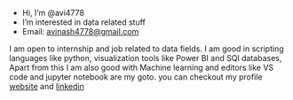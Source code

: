 - Hi, I’m @avi4778
- I’m interested in data related stuff
- Email:  avinash4778@gmail.com 
                         
                          

I am open to internship and job related to data fields. I am good in scripting languages like python, visualization tools like Power BI and SQl databases,
Apart from this I am also good with Machine learning and editors like VS code and jupyter notebook are my goto. you can checkout my profile 
[website](https://avi4778.github.io/avi-portfolio/) and [linkedin](https://linkedin.com/in/avisingh4778)   

